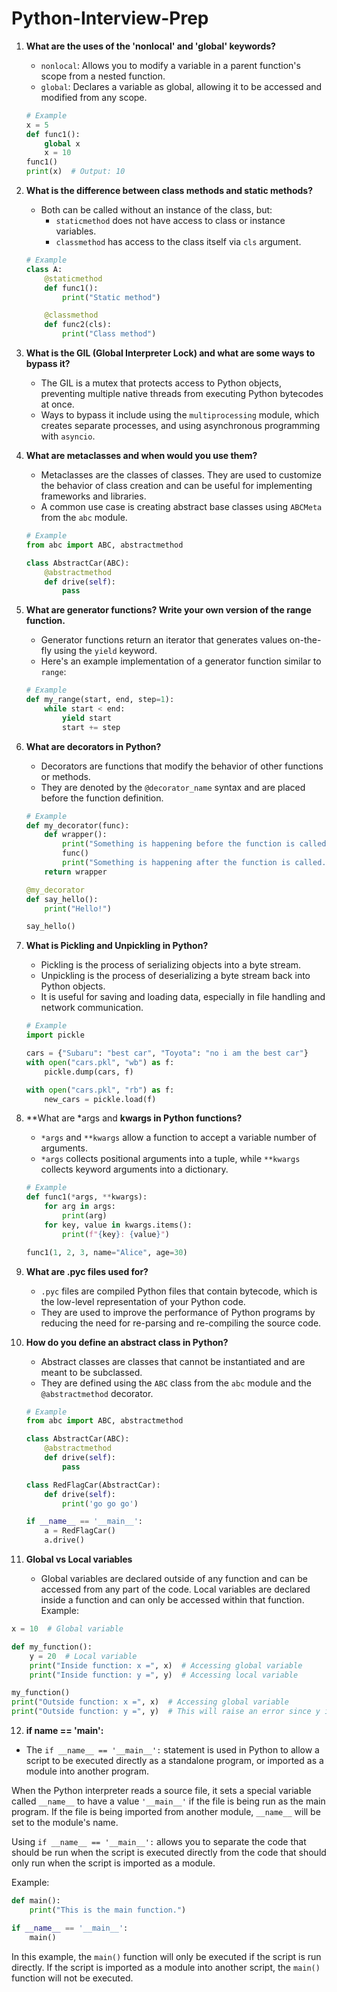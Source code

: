 # Python-Interview-Prep

1. **What are the uses of the 'nonlocal' and 'global' keywords?**
   - `nonlocal`: Allows you to modify a variable in a parent function's scope from a nested function.
   - `global`: Declares a variable as global, allowing it to be accessed and modified from any scope.

   ```python
   # Example
   x = 5
   def func1():
       global x
       x = 10
   func1()
   print(x)  # Output: 10
   ```

2. **What is the difference between class methods and static methods?**
   - Both can be called without an instance of the class, but:
     - `staticmethod` does not have access to class or instance variables.
     - `classmethod` has access to the class itself via `cls` argument.

   ```python
   # Example
   class A:
       @staticmethod
       def func1():
           print("Static method")

       @classmethod
       def func2(cls):
           print("Class method")
   ```

3. **What is the GIL (Global Interpreter Lock) and what are some ways to bypass it?**
   - The GIL is a mutex that protects access to Python objects, preventing multiple native threads from executing Python bytecodes at once.
   - Ways to bypass it include using the `multiprocessing` module, which creates separate processes, and using asynchronous programming with `asyncio`.

4. **What are metaclasses and when would you use them?**
   - Metaclasses are the classes of classes. They are used to customize the behavior of class creation and can be useful for implementing frameworks and libraries.
   - A common use case is creating abstract base classes using `ABCMeta` from the `abc` module.

   ```python
   # Example
   from abc import ABC, abstractmethod

   class AbstractCar(ABC):
       @abstractmethod
       def drive(self):
           pass
   ```

5. **What are generator functions? Write your own version of the range function.**
   - Generator functions return an iterator that generates values on-the-fly using the `yield` keyword.
   - Here's an example implementation of a generator function similar to `range`:

   ```python
   # Example
   def my_range(start, end, step=1):
       while start < end:
           yield start
           start += step
   ```

6. **What are decorators in Python?**
   - Decorators are functions that modify the behavior of other functions or methods.
   - They are denoted by the `@decorator_name` syntax and are placed before the function definition.

   ```python
   # Example
   def my_decorator(func):
       def wrapper():
           print("Something is happening before the function is called.")
           func()
           print("Something is happening after the function is called.")
       return wrapper

   @my_decorator
   def say_hello():
       print("Hello!")

   say_hello()
   ```

7. **What is Pickling and Unpickling in Python?**
   - Pickling is the process of serializing objects into a byte stream.
   - Unpickling is the process of deserializing a byte stream back into Python objects.
   - It is useful for saving and loading data, especially in file handling and network communication.

   ```python
   # Example
   import pickle

   cars = {"Subaru": "best car", "Toyota": "no i am the best car"}
   with open("cars.pkl", "wb") as f:
       pickle.dump(cars, f)

   with open("cars.pkl", "rb") as f:
       new_cars = pickle.load(f)
   ```

8. **What are *args and **kwargs in Python functions?**
   - `*args` and `**kwargs` allow a function to accept a variable number of arguments.
   - `*args` collects positional arguments into a tuple, while `**kwargs` collects keyword arguments into a dictionary.

   ```python
   # Example
   def func1(*args, **kwargs):
       for arg in args:
           print(arg)
       for key, value in kwargs.items():
           print(f"{key}: {value}")

   func1(1, 2, 3, name="Alice", age=30)
   ```

9. **What are .pyc files used for?**
   - `.pyc` files are compiled Python files that contain bytecode, which is the low-level representation of your Python code.
   - They are used to improve the performance of Python programs by reducing the need for re-parsing and re-compiling the source code.

10. **How do you define an abstract class in Python?**
    - Abstract classes are classes that cannot be instantiated and are meant to be subclassed.
    - They are defined using the `ABC` class from the `abc` module and the `@abstractmethod` decorator.

    ```python
    # Example
    from abc import ABC, abstractmethod

    class AbstractCar(ABC):
        @abstractmethod
        def drive(self):
            pass

    class RedFlagCar(AbstractCar):
        def drive(self):
            print('go go go')

    if __name__ == '__main__':
        a = RedFlagCar()
        a.drive()
    ```
11. **Global vs Local variables** 
    - Global variables are declared outside of any function and can be accessed from any part of the code. Local variables are declared inside a function and can only be accessed within that function.
Example:

```python
x = 10  # Global variable

def my_function():
    y = 20  # Local variable
    print("Inside function: x =", x)  # Accessing global variable
    print("Inside function: y =", y)  # Accessing local variable

my_function()
print("Outside function: x =", x)  # Accessing global variable
print("Outside function: y =", y)  # This will raise an error since y is a local variable and cannot be accessed outside the function
```
12. **if __name__ == '__main__':** 
- The `if __name__ == '__main__':` statement is used in Python to allow a script to be executed directly as a standalone program, or imported as a module into another program. 

When the Python interpreter reads a source file, it sets a special variable called `__name__` to have a value `'__main__'` if the file is being run as the main program. If the file is being imported from another module, `__name__` will be set to the module's name.

Using `if __name__ == '__main__':` allows you to separate the code that should be run when the script is executed directly from the code that should only run when the script is imported as a module.

Example:

```python
def main():
    print("This is the main function.")

if __name__ == '__main__':
    main()
```

In this example, the `main()` function will only be executed if the script is run directly. If the script is imported as a module into another script, the `main()` function will not be executed.
